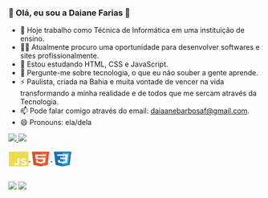 ### 💫 Olá, eu sou a Daiane Farias 👋

- 🔭 Hoje trabalho como Técnica de Informática em uma instituição de ensino.<br>
- 👯‍♂️ Atualmente procuro uma oportunidade para desenvolver softwares e sites profissionalmente.<br>
- 🌱 Estou estudando HTML, CSS e JavaScript.<br>
- 💬  Pergunte-me sobre tecnologia, o que eu não souber a gente aprende.<br>
- ⚡ Paulista, criada na Bahia e muita vontade de vencer na vida transformando a minha realidade e de todos que me sercam através da Tecnologia.<br>
- 📫 Pode falar comigo através do email: daiaanebarbosaf@gmail.com.<br>
- 😄 Pronouns: ela/dela<br>

<div>
  <a href="https://github.com/daiaanebarbosaf">
  <img height="167em" src="https://github-readme-stats.vercel.app/api?username=daiaanebarbosaf&show_icons=true&theme=material-palenight&include_all_commits=true&count_private=true"/>
  <img height="167em" src="https://github-readme-stats.vercel.app/api/top-langs/?username=daiaanebarbosaf&layout=compact&langs_count=7&theme=material-palenight"/>
</div>

<div style="display: inline_block"><br>
  <img align="center" alt="Dai-Js" height="30" width="40" src="https://raw.githubusercontent.com/devicons/devicon/master/icons/javascript/javascript-plain.svg">
  <img align="center" alt="Dai-HTML" height="30" width="40" src="https://raw.githubusercontent.com/devicons/devicon/master/icons/html5/html5-original.svg">
  <img align="center" alt="Dai-CSS" height="30" width="40" src="https://raw.githubusercontent.com/devicons/devicon/master/icons/css3/css3-original.svg">

 ##
 
<div>
  <a href="https://instagram.com/daiaanebarbosaf" target="_blank"><img src="https://img.shields.io/badge/-Instagram-%23E4405F?style=for-the-badge&logo=instagram&logoColor=white" target="_blank"></a>
  <a href="https://www.linkedin.com/in/daiaanebarbosaf" target="_blank"><img src="https://img.shields.io/badge/-LinkedIn-%230077B5?style=for-the-badge&logo=linkedin&logoColor=white" target="_blank"></a> 
</div>
